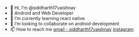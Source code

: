 - 👋 Hi, I’m @siddharth17vaishnav
- 👀 Android and Web Developer
- 🌱 I’m currently learning react native
- 💞️ I’m looking to collaborate on android development
- 📫 How to reach me 
  [gmail - siddharth17vaishnav](http://instagram.com/code.siddharth)
  [instagram](https://instagram.com/code.siddharth)

<!---
siddharth17vaishnav/siddharth17vaishnav is a ✨ special ✨ repository because its `README.md` (this file) appears on your GitHub profile.
You can click the Preview link to take a look at your changes.
--->
